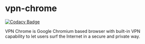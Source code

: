 # vpn-chrome

[![Codacy Badge](https://api.codacy.com/project/badge/Grade/9a9c1c7436694c798ee4a9a830790072)](https://app.codacy.com/app/mmeeshari/chrome?utm_source=github.com&utm_medium=referral&utm_content=mmeeshari/chrome&utm_campaign=Badge_Grade_Dashboard)

VPN Chrome is Google Chromium based browser with built-in VPN capability to let users surf the Internet in a secure and private way.
